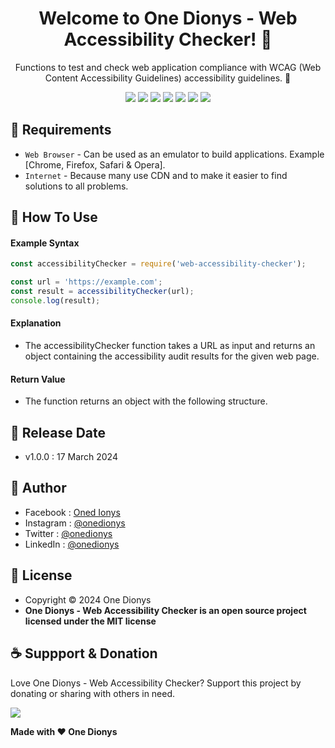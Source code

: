 <h1 align="center">Welcome to One Dionys - Web Accessibility Checker! 👋 </h1>

<p align="center">Functions to test and check web application compliance with WCAG (Web Content Accessibility Guidelines) accessibility guidelines. 💖 </p>

<p align="center">
<img src="https://img.shields.io/github/contributors/onedionys/onedionys-web-accessibility-checker?style=flat-square">
<img src="https://img.shields.io/github/issues/onedionys/onedionys-web-accessibility-checker?style=flat-square">
<img src="https://img.shields.io/github/stars/onedionys/onedionys-web-accessibility-checker?style=flat-square"> 
<img src="https://img.shields.io/github/forks/onedionys/onedionys-web-accessibility-checker?style=flat-square">
<img src="https://img.shields.io/github/last-commit/onedionys/onedionys-web-accessibility-checker.svg?style=flat-square">
<img src="https://img.shields.io/github/languages/code-size/onedionys/onedionys-web-accessibility-checker?style=flat-square">
<img src="https://img.shields.io/github/license/onedionys/onedionys-web-accessibility-checker?style=flat-square">
</p>

## 💾 Requirements

* `Web Browser` - Can be used as an emulator to build applications. Example [Chrome, Firefox, Safari & Opera].
* `Internet` - Because many use CDN and to make it easier to find solutions to all problems.

## 🎯 How To Use

#### Example Syntax

```javascript
const accessibilityChecker = require('web-accessibility-checker');

const url = 'https://example.com';
const result = accessibilityChecker(url);
console.log(result);
```

#### Explanation

* The accessibilityChecker function takes a URL as input and returns an object containing the accessibility audit results for the given web page.

#### Return Value

* The function returns an object with the following structure.

## 📆 Release Date

* v1.0.0 : 17 March 2024

## 🧑 Author

* Facebook : <a href="https://www.facebook.com/theonedionys"> Oned Ionys</a>
* Instagram : <a href="https://www.instagram.com/onedionys/"> @onedionys</a>
* Twitter : <a href="https://twitter.com/onedionys"> @onedionys</a>
* LinkedIn :  <a href="https://www.linkedin.com/in/onedionys/"> @onedionys</a>

## 📝 License

* Copyright © 2024 One Dionys
* **One Dionys - Web Accessibility Checker is an open source project licensed under the MIT license**

## ☕️ Suppport & Donation

Love One Dionys - Web Accessibility Checker? Support this project by donating or sharing with others in need.

<a href="https://www.buymeacoffee.com/onedionys"><img src="https://img.shields.io/badge/Buy_Me_A_Coffee-FFDD00?style=for-the-badge&logo=buy-me-a-coffee&logoColor=black"/> </a>

**Made with ❤️ One Dionys**
